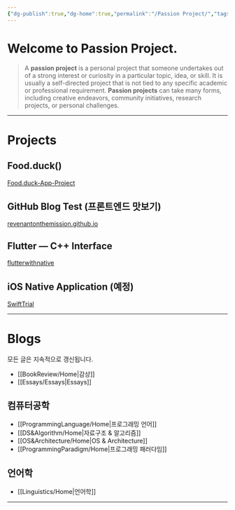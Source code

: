 ```yaml
---
{"dg-publish":true,"dg-home":true,"permalink":"/Passion Project/","tags":["gardenEntry"],"dgPassFrontmatter":true,"created":"2024-02-05T19:54:15.233+09:00","updated":"2024-07-15T20:05:52.437+09:00"}
---
```



# Welcome to Passion Project.

>   A **passion project** is a personal project that someone undertakes out of a strong interest or curiosity in a particular topic, idea, or skill.  It is usually a self-directed project that is not tied to any specific academic or professional requirement.  **Passion projects** can take many forms, including creative endeavors, community initiatives, research projects, or personal challenges.

---

# Projects

## Food.duck()

[Food.duck-App-Project](https://github.com/JennaEscher/Food.duck-App-Project)

## GitHub Blog Test (프론트엔드 맛보기)

[revenantonthemission.github.io](https://github.com/revenantonthemission/revenantonthemission.github.io)

## Flutter — C++ Interface

[flutterwithnative](https://github.com/revenantonthemission/flutterwithnative)

## iOS Native Application (예정)

[SwiftTrial](https://github.com/revenantonthemission/SwiftTrial)

---

# Blogs

모든 글은 지속적으로 갱신됩니다.

+ [[BookReview/Home\|감상]]
+ [[Essays/Essays\|Essays]]

## 컴퓨터공학

+ [[ProgrammingLanguage/Home\|프로그래밍 언어]]
+ [[DS&Algorithm/Home\|자료구조 & 알고리즘]]
+ [[OS&Architecture/Home\|OS & Architecture]]
+ [[ProgrammingParadigm/Home\|프로그래밍 패러다임]]

## 언어학

+ [[Linguistics/Home\|언어학]]

---